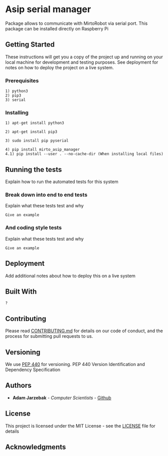 # Asip serial manager
Package allows to communicate with MirtoRobot via serial port.
 This package can be installed directly on Raspberry Pi

## Getting Started

These instructions will get you a copy of the project up and running on your local machine for development and testing purposes. See deployment for notes on how to deploy the project on a live system.

### Prerequisites

```
1) python3
2) pip3
3) serial
```

### Installing

```
1) apt-get install python3
```
```
2) apt-get install pip3
```
```
3) sudo install pip pyserial
```
```
4) pip install mirto_asip_manager
4.1) pip install --user . --no-cache-dir (When installing local files)
```

## Running the tests

Explain how to run the automated tests for this system

### Break down into end to end tests

Explain what these tests test and why

```
Give an example
```

### And coding style tests

Explain what these tests test and why

```
Give an example
```

## Deployment

Add additional notes about how to deploy this on a live system

## Built With
```
?
```
## Contributing

Please read [CONTRIBUTING.md](https://gist.github.com/PurpleBooth/b24679402957c63ec426) for details on our code of conduct, and the process for submitting pull requests to us.

## Versioning

We use [PEP 440](https://www.python.org/dev/peps/pep-0440/) for versioning.
PEP 440 Version Identification and Dependency Specification

## Authors

* **Adam Jarzebak** - *Computer Scientists* - [Github](https://github.com/jarzab3)

## License

This project is licensed under the MIT License - see the [LICENSE](LICENSE) file for details

## Acknowledgments

